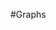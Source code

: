 #Graphs

<script src="http://d3js.org/d3.v2.min.js?2.10.0"></script>
<script src="xkcd.js"></script>

<div class="graphs">
    <script>
        // Curves go here
        function f1 (x) {
            return Math.exp(-0.5 * (x - 1) * (x - 1)) * Math.sin(x + 0.2) + 0.05;
        }

        function f2 (x) {
            return 0.5 * Math.cos(x - 0.5) + 0.1;
        }

        var xmin = -1.0,
            xmax = 7,
            N = 100,
            data = d3.range(xmin, xmax, (xmax - xmin) / N).map(function (d) {
                return {x: d, y: f1(d)};
            })
            data2 = d3.range(xmin, xmax, (xmax - xmin) / N).map(function (d) {
                return {x: d, y: f2(d)};
            });

        // Draw the axes
        var plot = xkcdplot("Title", "Xaxis", "Yaxis"); //Name each here
        plot("div.graphs");

        // Add the curves
        plot.plot(data);
        plot.plot(data2, {stroke: "red"});

        // Render the graph
        plot.xlim([xmin - 0.5, xmax + 0.5]).draw();

    </script>
</div>